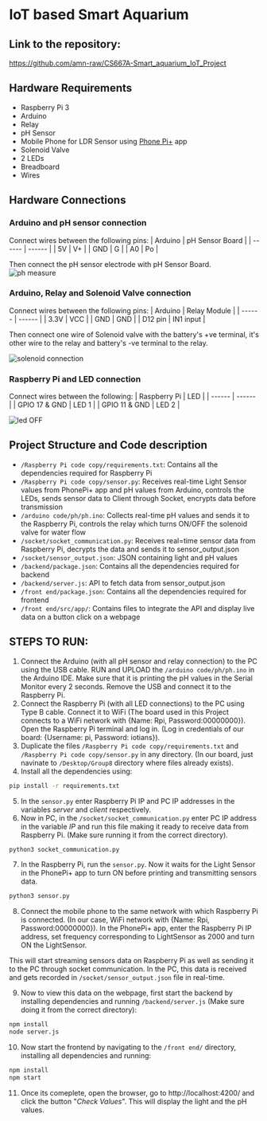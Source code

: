 # IoT based Smart Aquarium

## Link to the repository: 
https://github.com/amn-raw/CS667A-Smart_aquarium_IoT_Project

## Hardware Requirements

* Raspberry Pi 3
* Arduino
* Relay
* pH Sensor
* Mobile Phone for LDR Sensor using [Phone Pi+](https://play.google.com/store/apps/details?id=com.phonepiplus&hl=en_US&gl=US&pli=1) app
* Solenoid Valve
* 2 LEDs
* Breadboard
* Wires

## Hardware Connections

### Arduino and pH sensor connection
Connect wires between the following pins:
| Arduino | pH Sensor Board |
| ------ | ------ |
| 5V | V+ |
| GND | G |
| A0 | Po |

Then connect the pH sensor electrode with pH Sensor Board.
![ph measure](https://user-images.githubusercontent.com/85020065/202157699-350878e4-31dd-4e6b-adcf-a19785f20dda.jpg)


### Arduino, Relay and Solenoid Valve connection

Connect wires between the following pins:
| Arduino | Relay Module |
| ------ | ------ |
| 3.3V | VCC |
| GND | GND |
| D12 pin | IN1 input |

Then connect one wire of Solenoid valve with the battery's +ve terminal, it's other wire to the relay and battery's -ve terminal to the relay. 

![solenoid connection](https://user-images.githubusercontent.com/85020065/202157884-b09fbd82-7d9d-4eb0-9976-80eec685df01.jpg)


### Raspberry Pi and LED connection
Connect wires between the following:
| Raspberry Pi | LED |
| ------ | ------ |
| GPIO 17 & GND | LED 1 |
| GPIO 11 & GND | LED 2 |

![led OFF](https://user-images.githubusercontent.com/85020065/202157969-8d6ee4b3-8786-477e-af2a-0595884312b7.jpg)

## Project Structure and Code description

* ```/Raspberry Pi code copy/requirements.txt```: Contains all the dependencies required for Raspberry Pi
* ```/Raspberry Pi code copy/sensor.py```: Receives real-time Light Sensor values from PhonePi+ app and pH values from Arduino, controls the LEDs, sends sensor data to Client through Socket, encrypts data before transmission
* ```/arduino code/ph/ph.ino```: Collects real-time pH values and sends it to the Raspberry Pi, controls the relay which turns ON/OFF the solenoid valve for water flow
* ```/socket/socket_communication.py```: Receives real=time sensor data from Raspberry Pi, decrypts the data and sends it to sensor_output.json
* ```/socket/sensor_output.json```: JSON containing light and pH values
* ```/backend/package.json```: Contains all the dependencies required for backend
* ```/backend/server.js```: API to fetch data from sensor_output.json
* ```/front end/package.json```: Contains all the dependencies required for frontend
* ```/front end/src/app/```: Contains files to integrate the API and display live data on a button click on a webpage

## STEPS TO RUN:

1) Connect the Arduino (with all pH sensor and relay connection) to the PC using the USB cable. RUN and UPLOAD the ```/arduino code/ph/ph.ino``` in the Arduino IDE. Make sure that it is printing the pH values in the Serial Monitor every 2 seconds. Remove the USB and connect it to the Raspberry Pi.
2) Connect the Raspberry Pi (with all LED connections) to the PC using Type B cable. Connect it to WiFi (The board used in this Project connects to a WiFi network with {Name: Rpi, Password:00000000}). Open the Raspberry Pi terminal and log in. (Log in credentials of our board: {Username: pi, Password: iotians}).
3) Duplicate the files ```/Raspberry Pi code copy/requirements.txt``` and ```/Raspberry Pi code copy/sensor.py``` in any directory. (In our board, just navinate to ```/Desktop/Group8``` directory where files already exists).
4) Install all the dependencies using: 
```sh
pip install -r requirements.txt
```
5) In the ```sensor.py``` enter Raspberry Pi IP and PC IP addresses in the variables _server_ and _client_ respectively.
6) Now in PC, in the ```/socket/socket_communication.py``` enter PC IP address in the variable _IP_ and run this file making it ready to receive data from Raspberry Pi. (Make sure running it from the correct directory).
```sh
python3 socket_communication.py
```
7) In the Raspberry Pi, run the ```sensor.py```. Now it waits for the Light Sensor in the PhonePi+ app to turn ON before printing and transmitting sensors data.
```sh
python3 sensor.py
```
8) Connect the mobile phone to the same network with which Raspberry Pi is connected. (In our case, WiFi network with {Name: Rpi, Password:00000000}). In the PhonePi+ app, enter the Raspberry Pi IP address, set frequency corresponding to LightSensor as 2000 and turn ON the LightSensor.

This will start streaming sensors data on Raspberry Pi as well as sending it to the PC through socket communication. In the PC, this data is received and gets recorded in ```/socket/sensor_output.json``` file in real-time.

9) Now to view this data on the webpage, first start the backend by installing dependencies and running ```/backend/server.js``` (Make sure doing it from the correct directory):
```sh
npm install
node server.js
```
10) Now start the frontend by navigating to the ```/front end/``` directory, installing all dependencies and running:
```sh
npm install
npm start
```
11) Once its comeplete, open the browser, go to http://localhost:4200/ and click the button "_Check Values_". This will display the light and the pH values.
